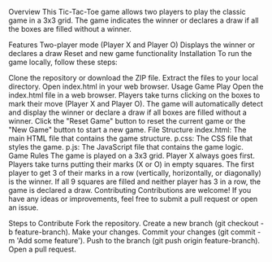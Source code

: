 Overview
This Tic-Tac-Toe game allows two players to play the classic game in a 3x3 grid. The game indicates the winner or declares a draw if all the boxes are filled without a winner.

Features
Two-player mode (Player X and Player O)
Displays the winner or declares a draw
Reset and new game functionality
Installation
To run the game locally, follow these steps:

Clone the repository or download the ZIP file.
Extract the files to your local directory.
Open index.html in your web browser.
Usage
Game Play
Open the index.html file in a web browser.
Players take turns clicking on the boxes to mark their move (Player X and Player O).
The game will automatically detect and display the winner or declare a draw if all boxes are filled without a winner.
Click the "Reset Game" button to reset the current game or the "New Game" button to start a new game.
File Structure
index.html: The main HTML file that contains the game structure.
p.css: The CSS file that styles the game.
p.js: The JavaScript file that contains the game logic.
Game Rules
The game is played on a 3x3 grid.
Player X always goes first.
Players take turns putting their marks (X or O) in empty squares.
The first player to get 3 of their marks in a row (vertically, horizontally, or diagonally) is the winner.
If all 9 squares are filled and neither player has 3 in a row, the game is declared a draw.
Contributing
Contributions are welcome! If you have any ideas or improvements, feel free to submit a pull request or open an issue.

Steps to Contribute
Fork the repository.
Create a new branch (git checkout -b feature-branch).
Make your changes.
Commit your changes (git commit -m 'Add some feature').
Push to the branch (git push origin feature-branch).
Open a pull request.
